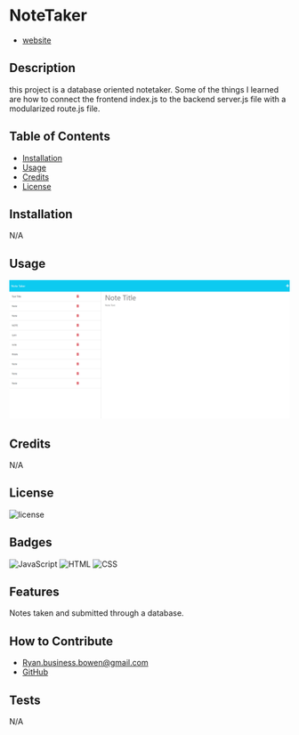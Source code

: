# NoteTaker

- [website](https://notetaker-ryan-efb50b61e834.herokuapp.com/)

## Description
this project is a database oriented notetaker. Some of the things I learned are how to connect the frontend index.js to the backend server.js file with a modularized route.js file.


## Table of Contents
- [Installation](#installation)
- [Usage](#usage)
- [Credits](#credits)
- [License](#license)
## Installation

N/A

## Usage

![screenshot](./public/assets/images/NoteTaker.PNG)

## Credits

N/A

## License

![license](https://img.shields.io/badge/License-None-blue)

## Badges

![JavaScript](https://img.shields.io/badge/JavaScript-63.7%25-yellow)
![HTML](https://img.shields.io/badge/HTML-25.3%25-red)
![CSS](https://img.shields.io/badge/CSS-11%25-purple)
## Features

Notes taken and submitted through a database.

## How to Contribute
    
- Ryan.business.bowen@gmail.com
- [GitHub](https://github.com/RyanTheScholar)
## Tests
N/A